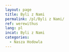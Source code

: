 ```yaml
---
layout: page
title: Byli z Nami
permalink: /pl/Byli z Nami/
ref: werewithus
lang: pl
incat: Byli z Nami
categories:
  - Nasza Hodowla
---
```


